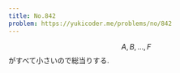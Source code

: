 ```yaml
---
title: No.842
problem: https://yukicoder.me/problems/no/842
---
```

$$ A, B, \dots, F $$ がすべて小さいので総当りする.
